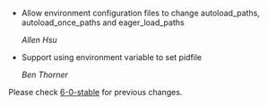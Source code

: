 * Allow environment configuration files to change autoload_paths, autoload_once_paths and eager_load_paths

  *Allen Hsu*

* Support using environment variable to set pidfile

  *Ben Thorner*

Please check [6-0-stable](https://github.com/rails/rails/blob/6-0-stable/railties/CHANGELOG.md) for previous changes.
